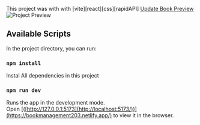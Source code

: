 This project was with with [vite][react][css][rapidAPI]
<ins>Update Book Preview</ins>
![Project Preview](/images/mp3project.png)

## Available Scripts

In the project directory, you can run:

### `npm install`

Instal All dependencies in this project

### `npm run dev`

Runs the app in the development mode.<br />
Open [([http://127.0.0.1:5173](http://localhost:5173/))](https://bookmanagement203.netlify.app/) to view it in the browser.
